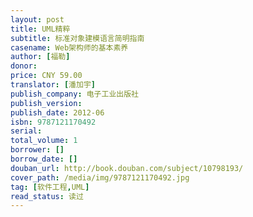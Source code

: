 ```yaml
---
layout: post
title: UML精粹
subtitle: 标准对象建模语言简明指南
casename: Web架构师的基本素养
author: [福勒]
donor: 
price: CNY 59.00
translator: [潘加宇]
publish_company: 电子工业出版社
publish_version: 
publish_date: 2012-06
isbn: 9787121170492
serial: 
total_volume: 1
borrower: []
borrow_date: []
douban_url: http://book.douban.com/subject/10798193/
cover_path: /media/img/9787121170492.jpg
tag: [软件工程,UML]
read_status: 读过
---
```

